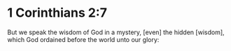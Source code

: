 # 1 Corinthians 2:7

But we speak the wisdom of God in a mystery, [even] the hidden [wisdom], which God ordained before the world unto our glory: